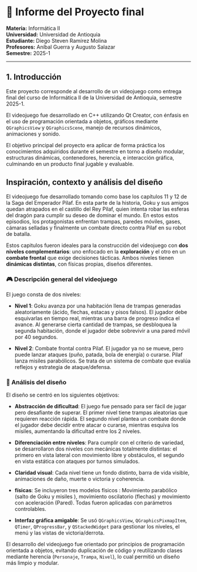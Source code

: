 # 🧾 Informe del Proyecto final

**Materia:** Informática II  
**Universidad:** Universidad de Antioquia  
**Estudiante:** Diego Steven Ramírez Molina   
**Profesores:** Aníbal Guerra y Augusto Salazar  
**Semestre:** 2025-1   

---

##  1. Introducción
Este proyecto corresponde al desarrollo de un videojuego como entrega final del curso de Informática II de la Universidad de Antioquia, semestre 2025-1. 

El videojuego fue desarrollado en C++ utilizando Qt Creator, con énfasis en el uso de programación orientada a objetos, gráficos mediante `QGraphicsView` y `QGraphicsScene`, manejo de recursos dinámicos, animaciones y sonido.

El objetivo principal del proyecto era aplicar de forma práctica los conocimientos adquiridos durante el semestre en torno a diseño modular, estructuras dinámicas, contenedores, herencia, e interacción gráfica, culminando en un producto final jugable y evaluable.


##  Inspiración, contexto y análisis del diseño

El videojuego  fue desarrollado tomando como base los capítulos 11 y 12 de la Saga del Emperador Pilaf. En esta parte de la historia, Goku y sus amigos quedan atrapados en el castillo del Rey Pilaf, quien intenta robar las esferas del dragón para cumplir su deseo de dominar el mundo. En estos estos episodios, los protagonistas enfrentan trampas, paredes móviles, gases, cámaras selladas y finalmente un combate directo contra Pilaf en su robot de batalla.

Estos capitulos fueron ideales para la construcción del videojuego con **dos niveles complementarios**: uno enfocado en la **exploración** y el otro en un **combate frontal** que exige decisiones tácticas. Ambos niveles tienen **dinámicas distintas**, con físicas propias, diseños diferentes.

### 🎮 Descripción general del videojuego

El juego consta de dos niveles:

- **Nivel 1**: Goku avanza por una habitación llena de trampas generadas aleatoriamente (ácido, flechas, estacas y pisos falsos). El jugador debe esquivarlas en tiempo real, mientras una barra de progreso indica el avance. Al generarse cierta cantidad de trampas, se desbloquea la segunda habitación, donde el jugador debe sobrevivir a una pared móvil por 40 segundos.

- **Nivel 2**: Combate frontal contra Pilaf. El jugador ya no se mueve, pero puede lanzar ataques (puño, patada, bola de energía) o curarse. Pilaf lanza misiles parabólicos. Se trata de un sistema de combate que evalúa reflejos y estrategia de ataque/defensa.

### 🧩 Análisis del diseño

El diseño se centró en los siguientes objetivos:

- **Abstracción de dificultad**: El juego fue pensado para ser fácil de jugar pero desafiante de superar. El primer nivel tiene trampas aleatorias que requieren reacción rápida. El segundo nivel plantea un combate donde el jugador debe decidir entre atacar o curarse, mientras esquiva los misiles, aumentando la dificultad entre los 2 niveles.

- **Diferenciación entre niveles**: Para cumplir con el criterio de variedad, se desarrollaron dos niveles con mecánicas totalmente distintas: el primero en vista lateral con movimiento libre y obstáculos, el segundo en vista estática con ataques por turnos simulados.

- **Claridad visual**: Cada nivel tiene un fondo distinto, barra de vida visible, animaciones de daño, muerte o victoria y coherencia.

- **físicas**: Se incluyeron tres modelos físicos :  Movimiento parabólico (salto de Goku y misiles ), movimiento oscilatorio (flechas) y movimiento con aceleración (Pared). Todas fueron aplicadas con parámetros controlables.

- **Interfaz gráfica amigable**: Se usó `QGraphicsView`, `QGraphicsPixmapItem`, `QTimer`, `QProgressBar`, y `QStackedWidget` para gestionar los niveles, el menú y las vistas de victoria/derrota.

El desarrollo del videojuego fue orientado por principios de programación orientada a objetos, evitando duplicación de código y reutilizando clases mediante herencia (`Personaje`, `Trampa`, `Nivel`), lo cual permitió un diseño más limpio y modular.

